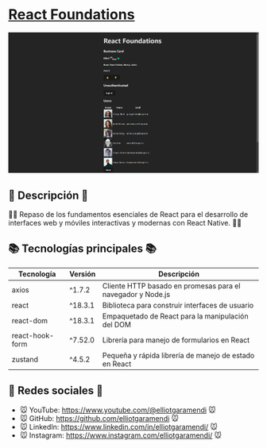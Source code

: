 # [React Foundations](https://github.com/elliotgaramendi/devtalles/tree/develop/react-native/01-react-foundations)

[![React Foundations](./public/rn-01-react-foundations.png)](https://github.com/elliotgaramendi/devtalles/tree/develop/react-native/01-react-foundations)

## 📜 Descripción 📜

👨‍💻 Repaso de los fundamentos esenciales de React para el desarrollo de interfaces web y móviles interactivas y modernas con React Native. 👨‍💻

## 📚 Tecnologías principales 📚

| Tecnología      | Versión | Descripción                                                 |
| --------------- | ------- | ----------------------------------------------------------- |
| axios           | ^1.7.2  | Cliente HTTP basado en promesas para el navegador y Node.js |
| react           | ^18.3.1 | Biblioteca para construir interfaces de usuario             |
| react-dom       | ^18.3.1 | Empaquetado de React para la manipulación del DOM           |
| react-hook-form | ^7.52.0 | Librería para manejo de formularios en React                |
| zustand         | ^4.5.2  | Pequeña y rápida librería de manejo de estado en React      |

## 🤗 Redes sociales 🤗

- 🐭 YouTube: https://www.youtube.com/@elliotgaramendi 🐭
- 🐭 GitHub: https://github.com/elliotgaramendi 🐭
- 🐭 LinkedIn: https://www.linkedin.com/in/elliotgaramendi/ 🐭
- 🐭 Instagram: https://www.instagram.com/elliotgaramendi/ 🐭
